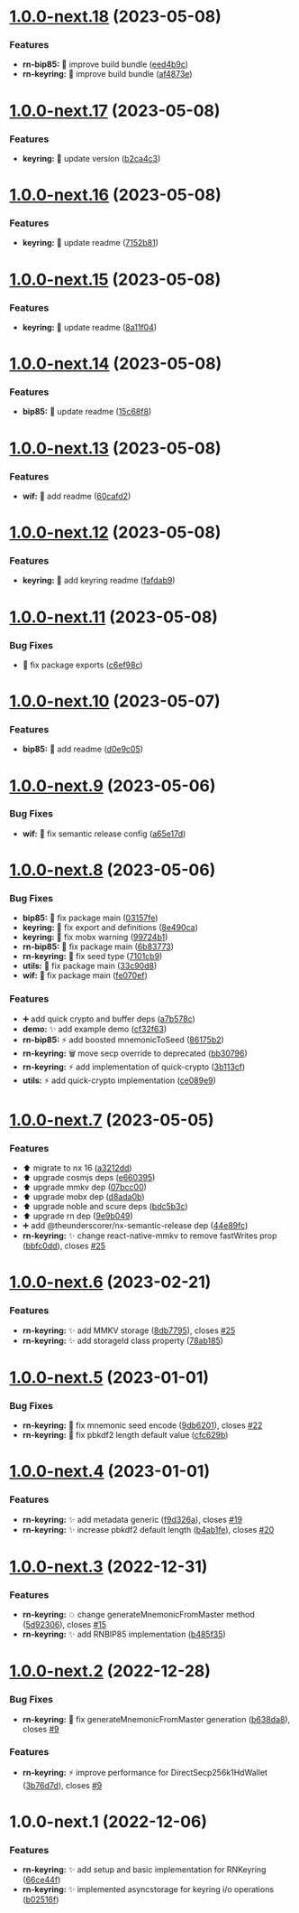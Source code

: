 # [1.0.0-next.18](https://github.com/nabla-studio/nablajs/compare/rn-keyring-v1.0.0-next.17...rn-keyring-v1.0.0-next.18) (2023-05-08)


### Features

* **rn-bip85:** :wrench: improve build bundle ([eed4b9c](https://github.com/nabla-studio/nablajs/commit/eed4b9cbb2bc66af397cf8c6e06ad5b35b4bae48))
* **rn-keyring:** :wrench: improve build bundle ([af4873e](https://github.com/nabla-studio/nablajs/commit/af4873eeeda58a527cda9e10e12ca531ba1bee2c))

# [1.0.0-next.17](https://github.com/nabla-studio/nablajs/compare/rn-keyring-v1.0.0-next.16...rn-keyring-v1.0.0-next.17) (2023-05-08)


### Features

* **keyring:** :wrench: update version ([b2ca4c3](https://github.com/nabla-studio/nablajs/commit/b2ca4c3d10607ad6ad8b5c1adc769cafdb5d3d6d))

# [1.0.0-next.16](https://github.com/nabla-studio/nablajs/compare/rn-keyring-v1.0.0-next.15...rn-keyring-v1.0.0-next.16) (2023-05-08)


### Features

* **keyring:** :memo: update readme ([7152b81](https://github.com/nabla-studio/nablajs/commit/7152b81c0453eaf928463cd7c922e76a5e54413a))

# [1.0.0-next.15](https://github.com/nabla-studio/nablajs/compare/rn-keyring-v1.0.0-next.14...rn-keyring-v1.0.0-next.15) (2023-05-08)


### Features

* **keyring:** :memo: update readme ([8a11f04](https://github.com/nabla-studio/nablajs/commit/8a11f0403d0119771f72bff16a3fbce0ed82d674))

# [1.0.0-next.14](https://github.com/nabla-studio/nablajs/compare/rn-keyring-v1.0.0-next.13...rn-keyring-v1.0.0-next.14) (2023-05-08)


### Features

* **bip85:** :memo: update readme ([15c68f8](https://github.com/nabla-studio/nablajs/commit/15c68f8fd54ee8aabc86a1c1cd1bf7423e58115e))

# [1.0.0-next.13](https://github.com/nabla-studio/nablajs/compare/rn-keyring-v1.0.0-next.12...rn-keyring-v1.0.0-next.13) (2023-05-08)


### Features

* **wif:** :memo: add readme ([60cafd2](https://github.com/nabla-studio/nablajs/commit/60cafd2e294213d8cf6b2a6f49bb7641a89e036a))

# [1.0.0-next.12](https://github.com/nabla-studio/nablajs/compare/rn-keyring-v1.0.0-next.11...rn-keyring-v1.0.0-next.12) (2023-05-08)


### Features

* **keyring:** :memo: add keyring readme ([fafdab9](https://github.com/nabla-studio/nablajs/commit/fafdab90c5d12d9f52f9a0be9b5f7bc7a5bc29d8))

# [1.0.0-next.11](https://github.com/nabla-studio/nablajs/compare/rn-keyring-v1.0.0-next.10...rn-keyring-v1.0.0-next.11) (2023-05-08)


### Bug Fixes

* :wrench: fix package exports ([c6ef98c](https://github.com/nabla-studio/nablajs/commit/c6ef98ca22e3ff87cce4a15a63b4c7f21574afb5))

# [1.0.0-next.10](https://github.com/nabla-studio/nablajs/compare/rn-keyring-v1.0.0-next.9...rn-keyring-v1.0.0-next.10) (2023-05-07)


### Features

* **bip85:** :memo: add readme ([d0e9c05](https://github.com/nabla-studio/nablajs/commit/d0e9c05082e37b3539171f5df6f9d2c4f39d1a88))

# [1.0.0-next.9](https://github.com/nabla-studio/nablajs/compare/rn-keyring-v1.0.0-next.8...rn-keyring-v1.0.0-next.9) (2023-05-06)


### Bug Fixes

* **wif:** :wrench: fix semantic release config ([a65e17d](https://github.com/nabla-studio/nablajs/commit/a65e17da83f7a9b750c824ce354aa75314d5e719))

# [1.0.0-next.8](https://github.com/nabla-studio/nablajs/compare/rn-keyring-v1.0.0-next.7...rn-keyring-v1.0.0-next.8) (2023-05-06)


### Bug Fixes

* **bip85:** :bug: fix package main ([03157fe](https://github.com/nabla-studio/nablajs/commit/03157fe6a1f5c6901c5845d161206fb3459e29fb))
* **keyring:** :bug: fix export and definitions ([8e490ca](https://github.com/nabla-studio/nablajs/commit/8e490ca3f11400aaf2c3a83d4a2126153ff0a69f))
* **keyring:** :bug: fix mobx warning ([99724b1](https://github.com/nabla-studio/nablajs/commit/99724b1c48c3b8494b7b246148e2f7154dded2f8))
* **rn-bip85:** :bug: fix package main ([6b83773](https://github.com/nabla-studio/nablajs/commit/6b83773b81c0ca60413924e44347e559a6026f6f))
* **rn-keyring:** :bug: fix seed type ([7101cb9](https://github.com/nabla-studio/nablajs/commit/7101cb9802843e0896ac52b4cd346edf93cc9609))
* **utils:** :bug: fix package main ([33c90d8](https://github.com/nabla-studio/nablajs/commit/33c90d8d0f443f4c84d173c3af4d450cfcc0b6ba))
* **wif:** :bug: fix package main ([fe070ef](https://github.com/nabla-studio/nablajs/commit/fe070ef92825a03f34d6dcc63cb4b172aab46164))


### Features

* :heavy_plus_sign: add quick crypto and buffer deps ([a7b578c](https://github.com/nabla-studio/nablajs/commit/a7b578ca5b364596cae04f716ff83b3040cdfb9d))
* **demo:** :sparkles: add example demo ([cf32f63](https://github.com/nabla-studio/nablajs/commit/cf32f63289df2315ad95b2b0c4ba90e7658ef26b))
* **rn-bip85:** :zap: add boosted mnemonicToSeed ([86175b2](https://github.com/nabla-studio/nablajs/commit/86175b224f206970e6682ab42ba3b6b019ba2b31))
* **rn-keyring:** :wastebasket: move secp override to deprecated ([bb30796](https://github.com/nabla-studio/nablajs/commit/bb30796f773f5085a55d0aacd581d8dde9937e45))
* **rn-keyring:** :zap: add implementation of quick-crypto ([3b113cf](https://github.com/nabla-studio/nablajs/commit/3b113cff220bd815b55a231ce7d3c5b160a37128))
* **utils:** :zap: add quick-crypto implementation ([ce089e9](https://github.com/nabla-studio/nablajs/commit/ce089e9f647ab8b17aa84dc95eef3f095762a637))

# [1.0.0-next.7](https://github.com/nabla-studio/nablajs/compare/rn-keyring-v1.0.0-next.6...rn-keyring-v1.0.0-next.7) (2023-05-05)


### Features

* :arrow_up: migrate to nx 16 ([a3212dd](https://github.com/nabla-studio/nablajs/commit/a3212ddbe7d1a785fb8effe68ce86d7144615dc9))
* :arrow_up: upgrade cosmjs deps ([e660395](https://github.com/nabla-studio/nablajs/commit/e660395218170d6d3b9605f6cc2c6e9b0dc57a84))
* :arrow_up: upgrade mmkv dep ([07bcc00](https://github.com/nabla-studio/nablajs/commit/07bcc001e231e43935da612e5c24bd680f32de54))
* :arrow_up: upgrade mobx dep ([d8ada0b](https://github.com/nabla-studio/nablajs/commit/d8ada0b5db22841315e93b97de358087c90d9dbd))
* :arrow_up: upgrade noble and scure deps ([bdc5b3c](https://github.com/nabla-studio/nablajs/commit/bdc5b3c038e7a463b92f8f57506025d017f84f2b))
* :arrow_up: upgrade rn dep ([9e9b049](https://github.com/nabla-studio/nablajs/commit/9e9b04924f2cf726fefdd861a93f8497ac7a9705))
* :heavy_plus_sign: add @theunderscorer/nx-semantic-release dep ([44e89fc](https://github.com/nabla-studio/nablajs/commit/44e89fc78d71b5df5ae657f37d91f6ba6257e123))
* **rn-keyring:** :sparkles: change react-native-mmkv to remove fastWrites prop ([bbfc0dd](https://github.com/nabla-studio/nablajs/commit/bbfc0dd75dde753af3aee323d87e67d906bf60ba)), closes [#25](https://github.com/nabla-studio/nablajs/issues/25)

# [1.0.0-next.6](https://github.com/nabla-studio/nablajs/compare/rn-keyring-v1.0.0-next.5...rn-keyring-v1.0.0-next.6) (2023-02-21)


### Features

* **rn-keyring:** :sparkles: add MMKV storage ([8db7795](https://github.com/nabla-studio/nablajs/commit/8db7795c789d25291fc331b64f6e78be852df861)), closes [#25](https://github.com/nabla-studio/nablajs/issues/25)
* **rn-keyring:** :sparkles: add storageId class property ([78ab185](https://github.com/nabla-studio/nablajs/commit/78ab1856b5de299194f6985188f091a832093a0e))

# [1.0.0-next.5](https://github.com/nabla-studio/nablajs/compare/rn-keyring-v1.0.0-next.4...rn-keyring-v1.0.0-next.5) (2023-01-01)


### Bug Fixes

* **rn-keyring:** :bug: fix mnemonic seed encode ([9db6201](https://github.com/nabla-studio/nablajs/commit/9db6201d2d9316040010048f690e5d73bfa7bc6a)), closes [#22](https://github.com/nabla-studio/nablajs/issues/22)
* **rn-keyring:** :bug: fix pbkdf2 length default value ([cfc629b](https://github.com/nabla-studio/nablajs/commit/cfc629b7978252c504802ba22c362c252ade3643))

# [1.0.0-next.4](https://github.com/nabla-studio/nablajs/compare/rn-keyring-v1.0.0-next.3...rn-keyring-v1.0.0-next.4) (2023-01-01)


### Features

* **rn-keyring:** :sparkles: add metadata generic ([f9d326a](https://github.com/nabla-studio/nablajs/commit/f9d326a08d4770bec04defa7a7bc54679250d85e)), closes [#19](https://github.com/nabla-studio/nablajs/issues/19)
* **rn-keyring:** :sparkles: increase pbkdf2 default length ([b4ab1fe](https://github.com/nabla-studio/nablajs/commit/b4ab1fee66ed6887021e2c8c92835a0a60a7826b)), closes [#20](https://github.com/nabla-studio/nablajs/issues/20)

# [1.0.0-next.3](https://github.com/nabla-studio/nablajs/compare/rn-keyring-v1.0.0-next.2...rn-keyring-v1.0.0-next.3) (2022-12-31)


### Features

* **rn-keyring:** :boom: change generateMnemonicFromMaster method ([5d92306](https://github.com/nabla-studio/nablajs/commit/5d92306c7038c8e61b9b535d533cc91b25b6e312)), closes [#15](https://github.com/nabla-studio/nablajs/issues/15)
* **rn-keyring:** :sparkles: add RNBIP85 implementation ([b485f35](https://github.com/nabla-studio/nablajs/commit/b485f35014e845a96b66e05adaf1643a89d7f940))

# [1.0.0-next.2](https://github.com/nabla-studio/nablajs/compare/rn-keyring-v1.0.0-next.1...rn-keyring-v1.0.0-next.2) (2022-12-28)


### Bug Fixes

* **rn-keyring:** :bug: fix generateMnemonicFromMaster generation ([b638da8](https://github.com/nabla-studio/nablajs/commit/b638da817f7b4cf35e4356928fa73353cf27ee40)), closes [#9](https://github.com/nabla-studio/nablajs/issues/9)


### Features

* **rn-keyring:** :zap: improve performance for DirectSecp256k1HdWallet ([3b76d7d](https://github.com/nabla-studio/nablajs/commit/3b76d7daf9a49f136ef902c16601aee4fd73bf18)), closes [#9](https://github.com/nabla-studio/nablajs/issues/9)

# 1.0.0-next.1 (2022-12-06)


### Features

* **rn-keyring:** :sparkles: add setup and basic implementation for RNKeyring ([66ce44f](https://github.com/nabla-studio/nablajs/commit/66ce44f466f7ed900098161d3de0e0b3ff6f8118))
* **rn-keyring:** :sparkles: implemented asyncstorage for keyring i/o operations ([b02516f](https://github.com/nabla-studio/nablajs/commit/b02516f1b68e6c189c15c5004eab37ac56246f63))
